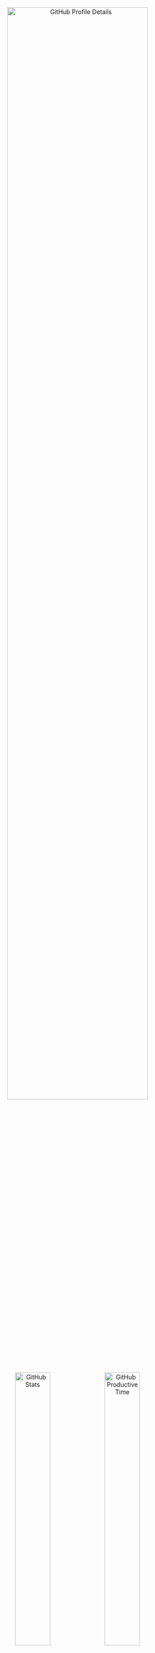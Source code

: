 <!--
  **vargalott/vargalott** is a ✨ _special_ ✨ repository because its `README.md`
  (this file) appears on your GitHub profile.
-->

<!-- https://github.com/vn7n24fzkq/github-profile-summary-cards -->
<div align="center">
    <img alt="GitHub Profile Details" width="80%" src="http://github-profile-summary-cards.vercel.app/api/cards/profile-details?username=vargalott&theme=github_dark"/>
    <img alt="GitHub Stats" width="40%" src="http://github-profile-summary-cards.vercel.app/api/cards/stats?username=vargalott&theme=github_dark">
    <img alt="GitHub Productive Time" width="40%" src="http://github-profile-summary-cards.vercel.app/api/cards/productive-time?username=vargalott&theme=github_dark"/>
    <img alt="GitHub Repos Per Language" width="40%" src="http://github-profile-summary-cards.vercel.app/api/cards/repos-per-language?username=vargalott&theme=github_dark"/>
    <img alt="GitHub Most Commit Language" width="40%" src="http://github-profile-summary-cards.vercel.app/api/cards/most-commit-language?username=vargalott&theme=github_dark"/>
</div>

---

<div align="center">
:zap: Recent activity :zap:
<br><br>

<!--RECENT_ACTIVITY:start-->
⭐ Starred [vernette/ipregion](https://github.com/vernette/ipregion)<br>
⭐ Starred [UhExooHw/sim-spoof](https://github.com/UhExooHw/sim-spoof)<br>
⭐ Starred [meel-hd/lofi-engine](https://github.com/meel-hd/lofi-engine)<br>
⭐ Starred [amir20/dtop](https://github.com/amir20/dtop)<br>
<!--RECENT_ACTIVITY:end-->

<!--RECENT_ACTIVITY:last_update-->
Last updated at 2025-10-21, 01:17:31
<!--RECENT_ACTIVITY:last_update_end-->
</div>
